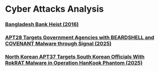 # Cyber Attacks Analysis

### [Bangladesh Bank Heist (2016)](./bangladesh-bank-heist)
### [APT28 Targets Government Agencies with BEARDSHELL and COVENANT Malware through Signal (2025)](./apt28-signal-malware)
### [North Korean APT37 Targets South Korean Officials With RokRAT Malware in Operation HanKook Phantom (2025)](./apt37-rokrat-malware)
